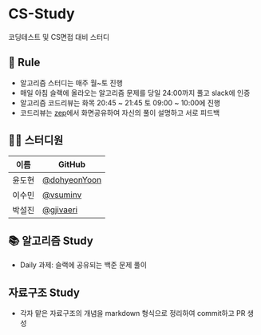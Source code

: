 # CS-Study
코딩테스트 및 CS면접 대비 스터디


## 📘 Rule
- 알고리즘 스터디는 매주 월~토 진행
- 매일 아침 슬랙에 올라오는 알고리즘 문제를 당일 24:00까지 풀고 slack에 인증 
- 알고리즘 코드리뷰는 화목 20:45 ~ 21:45 토 09:00 ~ 10:00에 진행 
- 코드리뷰는 [zep](https://zep.us/home/spaces)에서 화면공유하여 자신의 풀이 설명하고 서로 피드백 


## 👨‍💻  스터디원

| 이름   | GitHub                                         |
| ------ | ---------------------------------------------- |
| 윤도현 | [@dohyeonYoon](https://github.com/dohyeonYoon) |
| 이수민 | [@vsuminv](https://github.com/vsuminv) |
| 박설진 | [@gjivaeri](https://github.com/gjivaeri) |


## 📚 알고리즘 Study

- Daily 과제: 슬랙에 공유되는 백준 문제 풀이


## 자료구조 Study

- 각자 맡은 자료구조의 개념을 markdown 형식으로 정리하여 commit하고 PR 생성
